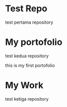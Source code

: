 
# Test Repo

test pertama repository  

# My portofolio

test kedua repository

this is my first portofolio 

# My Work
test ketiga repository
